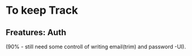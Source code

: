 # To keep Track

## Freatures: Auth 
(90% - still need some controll of writing email(trim) and password -UI).
